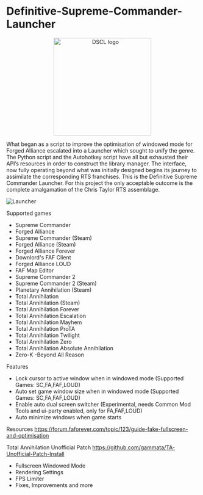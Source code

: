 # Definitive-Supreme-Commander-Launcher
<p align="center">
  <img width="256" src="https://user-images.githubusercontent.com/13173133/138048775-15a2ea52-9612-4b9f-af1a-2043523a55b3.png" alt="DSCL logo"></a></p>
</p>

What began as a script to improve the optimisation of windowed mode for Forged Alliance escalated into a Launcher which sought to unify the genre. The Python script and the Autohotkey script have all but exhausted their API’s resources in order to construct the library manager. 
The interface, now fully operating beyond what was initially designed begins its journey to assimilate the corresponding RTS franchises. This is the Definitive Supreme Commander Launcher. For this project the only acceptable outcome is the complete amalgamation of the Chris Taylor RTS assemblage.

![Launcher](https://github.com/ageekhere/Definitive-Supreme-Commander-Launcher/assets/13173133/7af966fa-0c49-4a5f-a222-560ae5ae1b30)


Supported games
- Supreme Commander
- Forged Alliance
- Supreme Commander (Steam)
- Forged Alliance (Steam)
- Forged Alliance Forever
- Downlord's FAF Client
- Forged Alliance LOUD
- FAF Map Editor
- Supreme Commander 2
- Supreme Commander 2 (Steam)
- Planetary Annihilation (Steam)
- Total Annihilation
- Total Annihilation (Steam)
- Total Annihilation Forever
- Total Annihilation Escalation
- Total Annihilation Mayhem
- Total Annihilation ProTA
- Total Annihilation Twilight
- Total Annihilation Zero
- Total Annihilation Absolute Annihilation
- Zero-K
-Beyond All Reason

Features 
- Lock cursor to active window when in windowed mode (Supported Games: SC,FA,FAF,LOUD)
- Auto set game window size when in windowed mode (Supported Games: SC,FA,FAF,LOUD)
- Enable auto dual screen switcher (Experimental, needs Common Mod Tools and ui-party enabled, only for FA,FAF,LOUD)
- Auto minimize windows when game starts

Resources
https://forum.faforever.com/topic/123/guide-fake-fullscreen-and-optimisation

Total Annihilation Unofficial Patch 
https://github.com/gammata/TA-Unofficial-Patch-Install
- Fullscreen Windowed Mode
- Rendering Settings
- FPS Limiter
- Fixes, Improvements and more  
